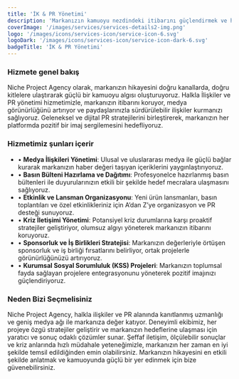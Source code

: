 ```yaml
---
title: 'İK & PR Yönetimi'
description: 'Markanızın kamuoyu nezdindeki itibarını güçlendirmek ve hedef kitlenizle pozitif ilişkiler kurmak için stratejik İK ve PR çözümleri sunuyoruz.'
coverImage: '/images/services/services-details2-img.png'
logo: '/images/icons/services-icon/service-icon-6.svg'
logoDark: '/images/icons/services-icon/service-icon-dark-6.svg'
badgeTitle: 'İK & PR Yönetimi'
---
```


### Hizmete genel bakış

Niche Project Agency olarak, markanızın hikayesini doğru kanallarda, doğru kitlelere ulaştırarak güçlü bir kamuoyu algısı oluşturuyoruz. Halkla İlişkiler ve PR yönetimi hizmetimizle, markanızın itibarını koruyor, medya görünürlüğünü artırıyor ve paydaşlarınızla sürdürülebilir ilişkiler kurmanızı sağlıyoruz. Geleneksel ve dijital PR stratejilerini birleştirerek, markanızın her platformda pozitif bir imaj sergilemesini hedefliyoruz.

### Hizmetimiz şunları içerir

- • **Medya İlişkileri Yönetimi**: Ulusal ve uluslararası medya ile güçlü bağlar kurarak markanızın haber değeri taşıyan içeriklerini yaygınlaştırıyoruz.
- • **Basın Bülteni Hazırlama ve Dağıtımı**: Profesyonelce hazırlanmış basın bültenleri ile duyurularınızın etkili bir şekilde hedef mecralara ulaşmasını sağlıyoruz.
- • **Etkinlik ve Lansman Organizasyonu**: Yeni ürün lansmanları, basın toplantıları ve özel etkinlikleriniz için A’dan Z’ye organizasyon ve PR desteği sunuyoruz.
- • **Kriz İletişimi Yönetimi**: Potansiyel kriz durumlarına karşı proaktif stratejiler geliştiriyor, olumsuz algıyı yöneterek markanızın itibarını koruyoruz.
- • **Sponsorluk ve İş Birlikleri Stratejisi**: Markanızın değerleriyle örtüşen sponsorluk ve iş birliği fırsatlarını belirliyor, ortak projelerle görünürlüğünüzü artırıyoruz.
- • **Kurumsal Sosyal Sorumluluk (KSS) Projeleri**: Markanızın toplumsal fayda sağlayan projelere entegrasyonunu yöneterek pozitif imajınızı güçlendiriyoruz.

### Neden Bizi Seçmelisiniz

Niche Project Agency, halkla ilişkiler ve PR alanında kanıtlanmış uzmanlığı ve geniş medya ağı ile markanıza değer katıyor. Deneyimli ekibimiz, her projeye özgü stratejiler geliştirir ve markanızın hedeflerine ulaşması için yaratıcı ve sonuç odaklı çözümler sunar. Şeffaf iletişim, ölçülebilir sonuçlar ve kriz anlarında hızlı müdahale yeteneğimizle, markanızın her zaman en iyi şekilde temsil edildiğinden emin olabilirsiniz. Markanızın hikayesini en etkili şekilde anlatmak ve kamuoyunda güçlü bir yer edinmek için bize güvenebilirsiniz.